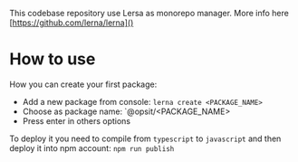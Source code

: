 This codebase repository use Lersa as monorepo manager. More info here [https://github.com/lerna/lerna]() 

# How to use

How you can create your first package:
* Add a new package from console: `lerna create <PACKAGE_NAME>`
* Choose as package name: `@opsit/<PACKAGE_NAME>
* Press enter in others options

To deploy it you need to compile from `typescript` to `javascript` and then deploy it into npm account:
`npm run publish`



